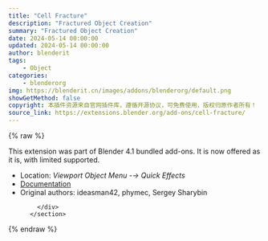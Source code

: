 ```yaml
---
title: "Cell Fracture"
description: "Fractured Object Creation"
summary: "Fractured Object Creation"
date: 2024-05-14 00:00:00
updated: 2024-05-14 00:00:00
author: blenderit
tags: 
    - Object
categories:
    - blenderorg
img: https://blenderit.cn/images/addons/blenderorg/default.png
showGetMethod: false
copyright: 本插件资源来自官网插件库，遵循开源协议，可免费使用，版权归原作者所有！
source_link: https://extensions.blender.org/add-ons/cell-fracture/
---
```


{% raw %}
<section id="about" class="mt-3">
            <div class="box style-rich-text">
              <p>This extension was part of Blender 4.1 bundled add-ons.
It is now offered as it is, with limited supported.</p>
<ul>
<li>Location: <em>Viewport Object Menu -→ Quick Effects</em></li>
<li><a rel="nofollow noopener noreferrer external" target="_blank" href="https://docs.blender.org/manual/en/4.1//addons/object/cell_fracture.html">Documentation</a></li>
<li>Original authors: ideasman42, phymec, Sergey Sharybin</li>
</ul>

            </div>
          </section>
<div style="display: none">blenderorg</div>
{% endraw %}